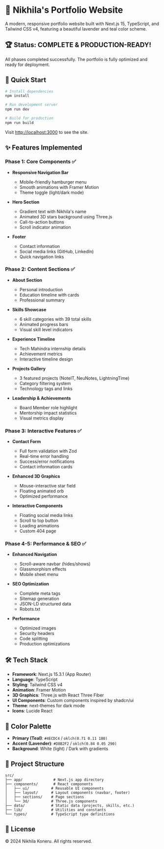 # 🌸 Nikhila's Portfolio Website

A modern, responsive portfolio website built with Next.js 15, TypeScript, and Tailwind CSS v4, featuring a beautiful lavender and teal color scheme.

## 🏆 Status: COMPLETE & PRODUCTION-READY!

All phases completed successfully. The portfolio is fully optimized and ready for deployment.

## 🚀 Quick Start

```bash
# Install dependencies
npm install

# Run development server
npm run dev

# Build for production
npm run build
```

Visit [http://localhost:3000](http://localhost:3000) to see the site.

## ✨ Features Implemented

### Phase 1: Core Components ✅
- **Responsive Navigation Bar**
  - Mobile-friendly hamburger menu
  - Smooth animations with Framer Motion
  - Theme toggle (light/dark mode)
  
- **Hero Section**
  - Gradient text with Nikhila's name
  - Animated 3D stars background using Three.js
  - Call-to-action buttons
  - Scroll indicator animation
  
- **Footer**
  - Contact information
  - Social media links (GitHub, LinkedIn)
  - Quick navigation links

### Phase 2: Content Sections ✅
- **About Section**
  - Personal introduction
  - Education timeline with cards
  - Professional summary
  
- **Skills Showcase**
  - 6 skill categories with 39 total skills
  - Animated progress bars
  - Visual skill level indicators
  
- **Experience Timeline**
  - Tech Mahindra internship details
  - Achievement metrics
  - Interactive timeline design
  
- **Projects Gallery**
  - 3 featured projects (NoteIT, NeuNotes, LightningTime)
  - Category filtering system
  - Technology tags and links
  
- **Leadership & Achievements**
  - Board Member role highlight
  - Mentorship impact statistics
  - Visual metrics display

### Phase 3: Interactive Features ✅
- **Contact Form**
  - Full form validation with Zod
  - Real-time error handling
  - Success/error notifications
  - Contact information cards
  
- **Enhanced 3D Graphics**
  - Mouse-interactive star field
  - Floating animated orb
  - Optimized performance
  
- **Interactive Components**
  - Floating social media links
  - Scroll to top button
  - Loading animations
  - Custom 404 page

### Phase 4-5: Performance & SEO ✅
- **Enhanced Navigation**
  - Scroll-aware navbar (hides/shows)
  - Glassmorphism effects
  - Mobile sheet menu
  
- **SEO Optimization**
  - Complete meta tags
  - Sitemap generation
  - JSON-LD structured data
  - Robots.txt
  
- **Performance**
  - Optimized images
  - Security headers
  - Code splitting
  - Production optimizations
## 🛠️ Tech Stack

- **Framework**: Next.js 15.3.1 (App Router)
- **Language**: TypeScript
- **Styling**: Tailwind CSS v4
- **Animation**: Framer Motion
- **3D Graphics**: Three.js with React Three Fiber
- **UI Components**: Custom components inspired by shadcn/ui
- **Theme**: next-themes for dark mode
- **Icons**: Lucide React

## 🎨 Color Palette

- **Primary (Teal)**: `#4ECDC4` / `oklch(0.71 0.11 180)`
- **Accent (Lavender)**: `#D8B2F2` / `oklch(0.84 0.05 290)`
- **Background**: White (light) / Dark with gradients

## 📁 Project Structure

```
src/
├── app/              # Next.js app directory
├── components/       # React components
│   ├── ui/          # Reusable UI components
│   ├── layout/      # Layout components (navbar, footer)
│   ├── sections/    # Page sections
│   └── 3d/          # Three.js components
├── data/            # Static data (projects, skills, etc.)
├── lib/             # Utilities and constants
└── types/           # TypeScript type definitions
```

## 📝 License

© 2024 Nikhila Koneru. All rights reserved.